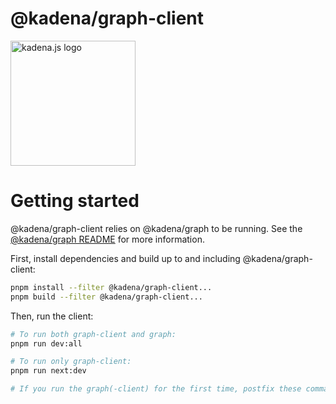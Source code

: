 <!-- genericHeader start -->

# @kadena/graph-client

<picture>
  <source srcset="https://raw.githubusercontent.com/kadena-community/kadena.js/main/common/images/Kadena.JS_logo-white.png" media="(prefers-color-scheme: dark)"/>
  <img src="https://raw.githubusercontent.com/kadena-community/kadena.js/main/common/images/Kadena.JS_logo-black.png" width="200" alt="kadena.js logo" />
</picture>

<!-- genericHeader end -->

# Getting started

@kadena/graph-client relies on @kadena/graph to be running. See the
[@kadena/graph README][1] for more information.

First, install dependencies and build up to and including @kadena/graph-client:

```sh
pnpm install --filter @kadena/graph-client...
pnpm build --filter @kadena/graph-client...
```

Then, run the client:

```sh
# To run both graph-client and graph:
pnpm run dev:all

# To run only graph-client:
pnpm run next:dev

# If you run the graph(-client) for the first time, postfix these commands with :generate
```

[1]: ../graph/README.md
